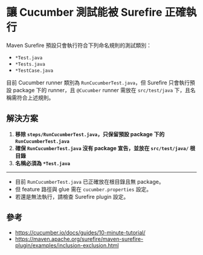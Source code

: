 # 讓 Cucumber 測試能被 Surefire 正確執行

Maven Surefire 預設只會執行符合下列命名規則的測試類別：
- `*Test.java`
- `*Tests.java`
- `*TestCase.java`

目前 Cucumber runner 類別為 `RunCucumberTest.java`，但 Surefire 只會執行預設 package 下的 runner，且 `@Cucumber` runner 需放在 `src/test/java` 下，且名稱需符合上述規則。

## 解決方案
1. **移除 `steps/RunCucumberTest.java`，只保留預設 package 下的 `RunCucumberTest.java`**
2. **確保 `RunCucumberTest.java` 沒有 package 宣告，並放在 `src/test/java/` 根目錄**
3. **名稱必須為 `*Test.java`**

---

- 目前 `RunCucumberTest.java` 已正確放在根目錄且無 package。
- 但 feature 路徑與 glue 需在 `cucumber.properties` 設定。
- 若還是無法執行，請檢查 Surefire plugin 設定。

## 參考
- https://cucumber.io/docs/guides/10-minute-tutorial/
- https://maven.apache.org/surefire/maven-surefire-plugin/examples/inclusion-exclusion.html
